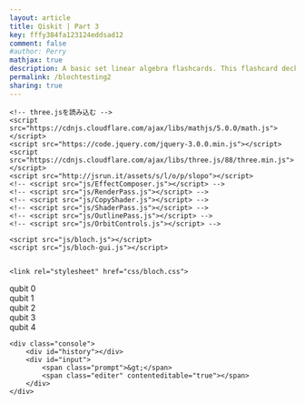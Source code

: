 ```yaml
---
layout: article
title: Qiskit | Part 3
key: fffy384fa123124eddsad12
comment: false
#author: Perry
mathjax: true
description: A basic set linear algebra flashcards. This flashcard deck is continually getting updates. There is no other experience like this. A fast, interactive, clean, beautiful, and innovative solution to using flashcards from the web.
permalink: /blochtesting2
sharing: true
---
```


    <!-- three.jsを読み込む -->
    <script src="https://cdnjs.cloudflare.com/ajax/libs/mathjs/5.0.0/math.js"></script>
    <script src="https://code.jquery.com/jquery-3.0.0.min.js"></script>
    <script src="https://cdnjs.cloudflare.com/ajax/libs/three.js/88/three.min.js"></script>
    <script src="http://jsrun.it/assets/s/l/o/p/slopo"></script>
    <!-- <script src="js/EffectComposer.js"></script> -->
    <!-- <script src="js/RenderPass.js"></script> -->
    <!-- <script src="js/CopyShader.js"></script> -->
    <!-- <script src="js/ShaderPass.js"></script> -->
    <!-- <script src="js/OutlinePass.js"></script> -->
    <!-- <script src="js/OrbitControls.js"></script> -->

    <script src="js/bloch.js"></script>
    <script src="js/bloch-gui.js"></script>


    <link rel="stylesheet" href="css/bloch.css">    
</head>
<body>
    <div class="plotArea">
        <div class="bloch">
            <div class="caption">qubit 0</div>
            <canvas></canvas>
        </div>
        <div class="bloch">
            <div class="caption">qubit 1</div>
            <canvas></canvas>
        </div>
        <div class="bloch">
            <div class="caption">qubit 2</div>
            <canvas></canvas>
        </div>
        <div class="bloch">
            <div class="caption">qubit 3</div>
            <canvas></canvas>
        </div>
        <div class="bloch">
            <div class="caption">qubit 4</div>
            <canvas></canvas>
        </div>
    </div>

    <div class="console">
        <div id="history"></div>
        <div id="input">
            <span class="prompt">&gt;</span>
            <span class="editer" contenteditable="true"></span>
        </div>
    </div>
</body>
</html>


